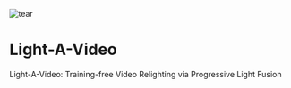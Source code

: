 ![tear](https://github.com/user-attachments/assets/f27b032a-a29f-45de-aa55-194768aba723)
# Light-A-Video
Light-A-Video: Training-free Video Relighting via Progressive Light Fusion
